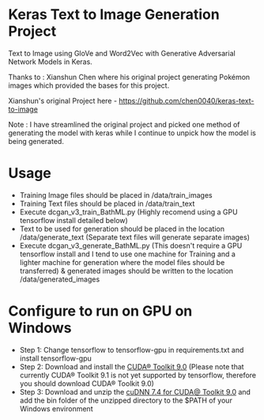 # Keras Text to Image Generation Project

Text to Image using GloVe and Word2Vec with Generative Adversarial Network Models in Keras.

Thanks to : Xianshun Chen where his original project generating Pokémon images which provided the bases for this project.

Xianshun's original Project here - https://github.com/chen0040/keras-text-to-image

Note : I have streamlined the original project and picked one method of generating the model with keras while I continue to unpick how the model is being generated.

# Usage

* Training Image files should be placed in /data/train_images
* Training Text files should be placed in /data/train_text
* Execute dcgan_v3_train_BathML.py (Highly recomend using a GPU tensorflow install detailed below)
* Text to be used for generation should be placed in the location /data/generate_text (Separate text files will generate separate images)
* Execute dcgan_v3_generate_BathML.py (This doesn't require a GPU tensorflow install and I tend to use one machine for Training and a lighter machine for generation where the model files should be transferred) & generated images should be written to the location /data/generated_images


# Configure to run on GPU on Windows

* Step 1: Change tensorflow to tensorflow-gpu in requirements.txt and install tensorflow-gpu
* Step 2: Download and install the [CUDA® Toolkit 9.0](https://developer.nvidia.com/cuda-90-download-archive) (Please note that
currently CUDA® Toolkit 9.1 is not yet supported by tensorflow, therefore you should download CUDA® Toolkit 9.0)
* Step 3: Download and unzip the [cuDNN 7.4 for CUDA@ Toolkit 9.0](https://developer.nvidia.com/cudnn) and add the
bin folder of the unzipped directory to the $PATH of your Windows environment 
